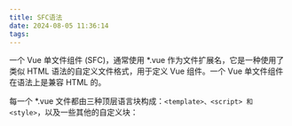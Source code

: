 ```yaml
---
title: SFC语法
date: 2024-08-05 11:36:14
tags:
---
```

一个 Vue 单文件组件 (SFC)，通常使用 *.vue 作为文件扩展名，它是一种使用了类似 HTML 语法的自定义文件格式，用于定义 Vue 组件。一个 Vue 单文件组件在语法上是兼容 HTML 的。

每一个 *.vue 文件都由三种顶层语言块构成：`<template>、<script> 和 <style>`，以及一些其他的自定义块：

